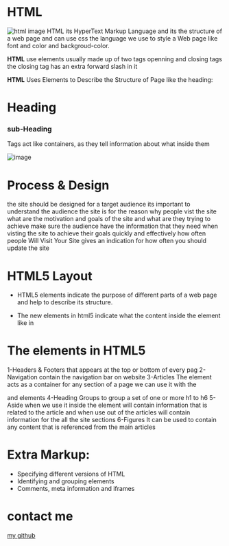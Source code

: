 
# HTML
![html image](https://codebrainer.azureedge.net/images/what-is-html.jpg)
HTML its HyperText Markup Language and its the structure of a web page and can use css the language we use to style a Web page like font and color and backgroud-color.

**HTML** use elements usually made up of two tags openning and closing tags the closing tag has an extra forward slash in it

**HTML** Uses Elements to Describe the Structure of Page like the heading:

<h1>   Heading </h1>

<h3> sub-Heading </h3>

Tags act like containers, as they tell information about what inside them

![image](https://www.webpixeltechnologies.com/wp-content/uploads/2016/10/web-development-process-explained.jpg)
# Process & Design
the site should be designed for a target audience its important to understand the audience the site is for
the reason why people vist the site what are the motivation and goals of the site and what are they trying to achieve
make sure the audience have the information that they need when visting the site to achieve their goals quickly and effectively
how often people Will Visit Your Site gives an indication for how often you should update the site
# HTML5 Layout
* HTML5 elements indicate the purpose of different parts of a web page and help to describe its structure.

* The new elements in html5 indicate what the content inside the element like in <article>

# The elements in HTML5
1-Headers & Footers that appears at the top or bottom of every pag
2-Navigation contain the navigation bar on website
3-Articles The element acts as a container for any section of a page we can use it with the <p> and  elements
4-Heading Groups to group a set of one or more h1 to h6
5-Aside when we use it inside the element will contain information that is related to the article and when use out of the articles will contain information for the all the site sections
6-Figures It can be used to contain any content that is referenced from the main articles
# Extra Markup:
- Specifying different versions of HTML
- Identifying and grouping elements
- Comments, meta information and iframes

# contact me 
[my github](https://github.com/Aya-AbuNajm)
